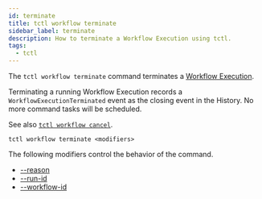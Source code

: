 ```yaml
---
id: terminate
title: tctl workflow terminate
sidebar_label: terminate
description: How to terminate a Workflow Execution using tctl.
tags:
  - tctl
---
```


The `tctl workflow terminate` command terminates a [Workflow Execution](/concepts/what-is-a-workflow-execution).

Terminating a running Workflow Execution records a `WorkflowExecutionTerminated` event as the closing event in the History.
No more command tasks will be scheduled.

See also [`tctl workflow cancel`](/tctl/workflow/cancel).

`tctl workflow terminate <modifiers>`

The following modifiers control the behavior of the command.

- [--reason](/tctl/modifiers/reason)
- [--run-id](/tctl/modifiers/run-id)
- [--workflow-id](/tctl/modifiers/workflow-id)
